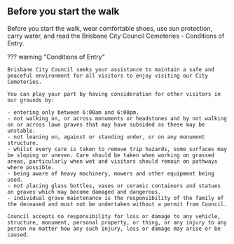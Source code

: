 ## Before you start the walk

Before you start the walk, wear comfortable shoes, use sun protection, carry water, and read the Brisbane City Council Cemeteries - Conditions of Entry.

??? warning "Conditions of Entry" 

    Brisbane City Council seeks your assistance to maintain a safe and peaceful environment for all visitors to enjoy visiting our City Cemeteries.
    
    You can play your part by having consideration for other visitors in our grounds by: 
    
    - entering only between 6:00am and 6:00pm.
    - not walking on, or across monuments or headstones and by not walking on or across lawn graves that may have subsided as these may be unstable.
    - not leaning on, against or standing under, or on any monument structure. 
    - whilst every care is taken to remove trip hazards, some surfaces may be sloping or uneven. Care should be taken when working on grassed areas, particularly when wet and visitors should remain on pathways where possible.
    - being aware of heavy machinery, mowers and other equipment being used.
    - not placing glass bottles, vases or ceramic containers and statues on graves which may become damaged and dangerous.
    - individual grave maintenance is the responsibility of the family of the deceased and must not be undertaken without a permit from Council.
    
    Council accepts no responsibility for loss or damage to any vehicle, structure, monument, personal property, or thing, or any injury to any person no matter how any such injury, loss or damage may arise or be caused. 

